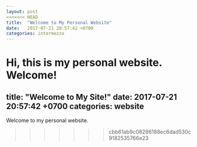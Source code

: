```yaml
---
layout: post
<<<<<<< HEAD
title:  "Welcome to My Personal Website"
date:   2017-07-21 20:57:42 +0700
categories: intermezzo
---
```

Hi, this is my personal website. Welcome!
=======
title:  "Welcome to My Site!"
date:   2017-07-21 20:57:42 +0700
categories: website
---
Welcome to my personal website.
>>>>>>> cbb61ab9c08286188ec6dad530c9182535766e23
